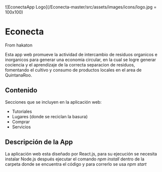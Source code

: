 ![EconectaApp Logo](/Econecta-master/src/assets/images/icons/logo.jpg = 100x100)
# Econecta
From hakaton 

Esta app web promueve la actividad de intercambio de residuos organicos e inorganicos para generar una economia circular, 
en la cual se logre generar cociencia y el aprendizaje de la correcta separacion de residuos, fomentando el cultivo y consumo de 
productos locales en el area de QuintanaRoo.

## Contenido
Secciones que se incluyen en la aplicación web:
* Tutoriales
* Lugares (donde se reciclan la basura)
* Comprar
* Servicios

## Descripción de la App
La aplicación web esta diseñado por React.js, para su ejecución se necesita instalar Node.js después
ejecutar el comando *npm install* dentro de la carpeta donde se encuentra el código y para correrlo
se usa *npm start*

